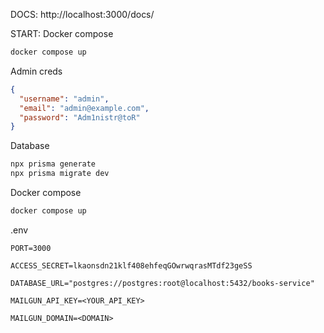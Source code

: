 DOCS: http://localhost:3000/docs/

START: 
Docker compose 
```bash 
docker compose up
```

Admin creds
```json
{
  "username": "admin",
  "email": "admin@example.com",
  "password": "Adm1nistr@toR"
}
```

Database
```bash
npx prisma generate
npx prisma migrate dev

```

Docker compose 
```bash 
docker compose up
```

.env
```
PORT=3000

ACCESS_SECRET=lkaonsdn21klf408ehfeqGOwrwqrasMTdf23geSS

DATABASE_URL="postgres://postgres:root@localhost:5432/books-service"

MAILGUN_API_KEY=<YOUR_API_KEY>

MAILGUN_DOMAIN=<DOMAIN>
```
